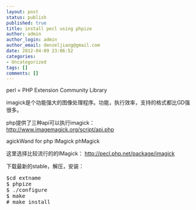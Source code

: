```yaml
---
layout: post
status: publish
published: true
title: install pecl using phpize
author: admin
author_login: admin
author_email: denzeljiang@gmail.com
date: 2012-04-09 23:06:52
categories:
- Uncategorized
tags: []
comments: []
---
```

perl = PHP Extension Community Library

imagick是个功能强大的图像处理程序。功能，执行效率，支持的格式都比GD强很多。

php提供了三种api可以执行imagick：http://www.imagemagick.org/script/api.php

agickWand for php
IMagick
phMagick

这里选择比较流行的的IMagick： http://pecl.php.net/package/imagick

下载最新的stable，解压，安装：

<pre class="brush:shell">
$cd extname
$ phpize
$ ./configure
$ make
# make install</pre>
